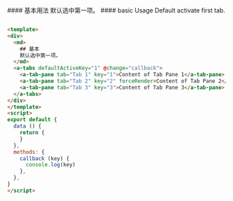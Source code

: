<cn>
#### 基本用法
默认选中第一项。
</cn>

<us>
#### basic Usage
Default activate first tab.
</us>

```html

<template>
<div>
  <md>
    ## 基本
    默认选中第一项。
  </md>
  <a-tabs defaultActiveKey="1" @change="callback">
    <a-tab-pane tab="Tab 1" key="1">Content of Tab Pane 1</a-tab-pane>
    <a-tab-pane tab="Tab 2" key="2" forceRender>Content of Tab Pane 2</a-tab-pane>
    <a-tab-pane tab="Tab 3" key="3">Content of Tab Pane 3</a-tab-pane>
  </a-tabs>
</div>
</template>
<script>
export default {
  data () {
    return {
    }
  },
  methods: {
    callback (key) {
      console.log(key)
    },
  },
}
</script>
```
